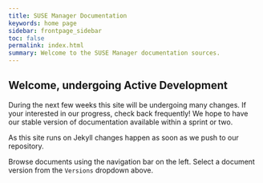 ```yaml
---
title: SUSE Manager Documentation
keywords: home page
sidebar: frontpage_sidebar
toc: false
permalink: index.html
summary: Welcome to the SUSE Manager documentation sources.
---
```


## Welcome, undergoing <span class="label label-success">Active Development</span>

During the next few weeks this site will be undergoing many changes. If your interested in our progress, check back frequently! We hope to have our stable version of documentation available within a sprint or two.

As this site runs on Jekyll changes happen as soon as we push to our repository.

Browse documents using the navigation bar on the left. Select a document version from the `Versions` dropdown above.


